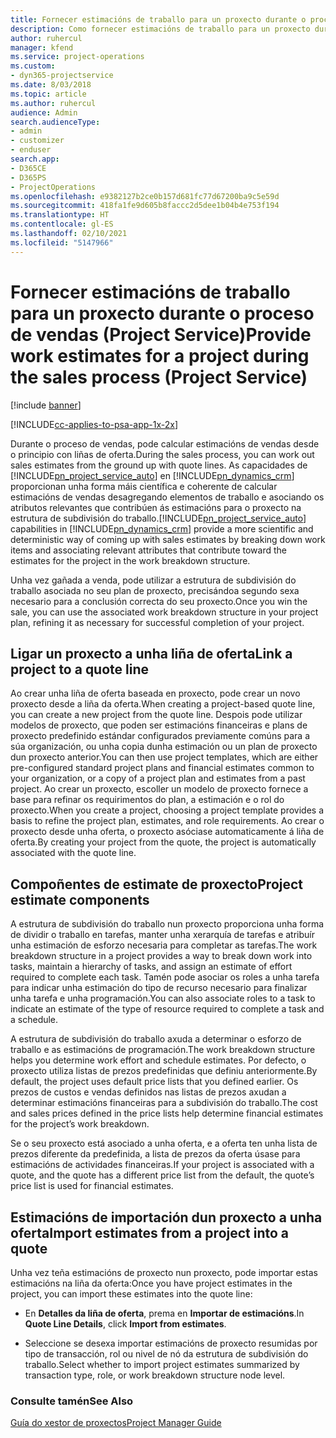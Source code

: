 ```yaml
---
title: Fornecer estimacións de traballo para un proxecto durante o proceso de vendas
description: Como fornecer estimacións de traballo para un proxecto durante o proceso de vendas en Project Service
author: ruhercul
manager: kfend
ms.service: project-operations
ms.custom:
- dyn365-projectservice
ms.date: 8/03/2018
ms.topic: article
ms.author: ruhercul
audience: Admin
search.audienceType:
- admin
- customizer
- enduser
search.app:
- D365CE
- D365PS
- ProjectOperations
ms.openlocfilehash: e9382127b2ce0b157d681fc77d67200ba9c5e59d
ms.sourcegitcommit: 418fa1fe9d605b8faccc2d5dee1b04b4e753f194
ms.translationtype: HT
ms.contentlocale: gl-ES
ms.lasthandoff: 02/10/2021
ms.locfileid: "5147966"
---
```

# <a name="provide-work-estimates-for-a-project-during-the-sales-process-project-service"></a><span data-ttu-id="27a99-103">Fornecer estimacións de traballo para un proxecto durante o proceso de vendas (Project Service)</span><span class="sxs-lookup"><span data-stu-id="27a99-103">Provide work estimates for a project during the sales process (Project Service)</span></span>

[!include [banner](../includes/psa-now-project-operations.md)]

[!INCLUDE[cc-applies-to-psa-app-1x-2x](../includes/cc-applies-to-psa-app-1x-2x.md)]

<span data-ttu-id="27a99-104">Durante o proceso de vendas, pode calcular estimacións de vendas desde o principio con liñas de oferta.</span><span class="sxs-lookup"><span data-stu-id="27a99-104">During the sales process, you can work out sales estimates from the ground up with quote lines.</span></span> <span data-ttu-id="27a99-105">As capacidades de [!INCLUDE[pn_project_service_auto](../includes/pn-project-service-auto.md)] en [!INCLUDE[pn_dynamics_crm](../includes/pn-dynamics-crm.md)] proporcionan unha forma máis científica e coherente de calcular estimacións de vendas desagregando elementos de traballo e asociando os atributos relevantes que contribúen ás estimacións para o proxecto na estrutura de subdivisión do traballo.</span><span class="sxs-lookup"><span data-stu-id="27a99-105">[!INCLUDE[pn_project_service_auto](../includes/pn-project-service-auto.md)] capabilities in [!INCLUDE[pn_dynamics_crm](../includes/pn-dynamics-crm.md)] provide a more scientific and deterministic way of coming up with sales estimates by breaking down work items and associating relevant attributes that contribute toward the estimates for the project in the work breakdown structure.</span></span>  
  
 <span data-ttu-id="27a99-106">Unha vez gañada a venda, pode utilizar a estrutura de subdivisión do traballo asociada no seu plan de proxecto, precisándoa segundo sexa necesario para a conclusión correcta do seu proxecto.</span><span class="sxs-lookup"><span data-stu-id="27a99-106">Once you win the sale, you can use the associated work breakdown structure in your project plan, refining it as necessary for successful completion of your project.</span></span>  
  
## <a name="link-a-project-to-a-quote-line"></a><span data-ttu-id="27a99-107">Ligar un proxecto a unha liña de oferta</span><span class="sxs-lookup"><span data-stu-id="27a99-107">Link a project to a quote line</span></span>  
 <span data-ttu-id="27a99-108">Ao crear unha liña de oferta baseada en proxecto, pode crear un novo proxecto desde a liña da oferta.</span><span class="sxs-lookup"><span data-stu-id="27a99-108">When creating a project-based quote line, you can create a new project from the quote line.</span></span> <span data-ttu-id="27a99-109">Despois pode utilizar modelos de proxecto, que poden ser estimacións financeiras e plans de proxecto predefinido estándar configurados previamente comúns para a súa organización, ou unha copia dunha estimación ou un plan de proxecto dun proxecto anterior.</span><span class="sxs-lookup"><span data-stu-id="27a99-109">You can then use project templates, which are either pre-configured standard project plans and financial estimates common to your organization, or a copy of a project plan and estimates from a past project.</span></span> <span data-ttu-id="27a99-110">Ao crear un proxecto, escoller un modelo de proxecto fornece a base para refinar os requirimentos do plan, a estimación e o rol do proxecto.</span><span class="sxs-lookup"><span data-stu-id="27a99-110">When you create a project, choosing a project template provides a basis to refine the project plan, estimates, and role requirements.</span></span> <span data-ttu-id="27a99-111">Ao crear o proxecto desde unha oferta, o proxecto asóciase automaticamente á liña de oferta.</span><span class="sxs-lookup"><span data-stu-id="27a99-111">By creating your project from the quote, the project is automatically associated with the quote line.</span></span>  
  
## <a name="project-estimate-components"></a><span data-ttu-id="27a99-112">Compoñentes de estimate de proxecto</span><span class="sxs-lookup"><span data-stu-id="27a99-112">Project estimate components</span></span>  
 <span data-ttu-id="27a99-113">A estrutura de subdivisión do traballo nun proxecto proporciona unha forma de dividir o traballo en tarefas, manter unha xerarquía de tarefas e atribuír unha estimación de esforzo necesaria para completar as tarefas.</span><span class="sxs-lookup"><span data-stu-id="27a99-113">The work breakdown structure in a project provides a way to break down work into tasks, maintain a hierarchy of tasks, and assign an estimate of effort required to complete each task.</span></span> <span data-ttu-id="27a99-114">Tamén pode asociar os roles a unha tarefa para indicar unha estimación do tipo de recurso necesario para finalizar unha tarefa e unha programación.</span><span class="sxs-lookup"><span data-stu-id="27a99-114">You can also associate roles to a task to indicate an estimate of the type of resource required to complete a task and a schedule.</span></span>  
  
 <span data-ttu-id="27a99-115">A estrutura de subdivisión do traballo axuda a determinar o esforzo de traballo e as estimacións de programación.</span><span class="sxs-lookup"><span data-stu-id="27a99-115">The work breakdown structure helps you determine work effort and schedule estimates.</span></span> <span data-ttu-id="27a99-116">Por defecto, o proxecto utiliza listas de prezos predefinidas que definiu anteriormente.</span><span class="sxs-lookup"><span data-stu-id="27a99-116">By default, the project uses default price lists that you defined earlier.</span></span> <span data-ttu-id="27a99-117">Os prezos de custos e vendas definidos nas listas de prezos axudan a determinar estimacións financeiras para a subdivisión do traballo.</span><span class="sxs-lookup"><span data-stu-id="27a99-117">The cost and sales prices defined in the price lists help determine financial estimates for the project’s work breakdown.</span></span>  
  
 <span data-ttu-id="27a99-118">Se o seu proxecto está asociado a unha oferta, e a oferta ten unha lista de prezos diferente da predefinida, a lista de prezos da oferta úsase para estimacións de actividades financeiras.</span><span class="sxs-lookup"><span data-stu-id="27a99-118">If your project is associated with a quote, and the quote has a different price list from the default, the quote’s price list is used for financial estimates.</span></span>  
  
## <a name="import-estimates-from-a-project-into-a-quote"></a><span data-ttu-id="27a99-119">Estimacións de importación dun proxecto a unha oferta</span><span class="sxs-lookup"><span data-stu-id="27a99-119">Import estimates from a project into a quote</span></span>  
 <span data-ttu-id="27a99-120">Unha vez teña estimacións de proxecto nun proxecto, pode importar estas estimacións na liña da oferta:</span><span class="sxs-lookup"><span data-stu-id="27a99-120">Once you have project estimates in the project, you can import these estimates into the quote line:</span></span>  
  
-   <span data-ttu-id="27a99-121">En **Detalles da liña de oferta**, prema en **Importar de estimacións**.</span><span class="sxs-lookup"><span data-stu-id="27a99-121">In **Quote Line Details**, click **Import from estimates**.</span></span> 

-   <span data-ttu-id="27a99-122">Seleccione se desexa importar estimacións de proxecto resumidas por tipo de transacción, rol ou nivel de nó da estrutura de subdivisión do traballo.</span><span class="sxs-lookup"><span data-stu-id="27a99-122">Select whether to import project estimates summarized by transaction type, role, or work breakdown structure node level.</span></span>  
  
### <a name="see-also"></a><span data-ttu-id="27a99-123">Consulte tamén</span><span class="sxs-lookup"><span data-stu-id="27a99-123">See Also</span></span>  
 [<span data-ttu-id="27a99-124">Guía do xestor de proxectos</span><span class="sxs-lookup"><span data-stu-id="27a99-124">Project Manager Guide</span></span>](../psa/project-manager-guide.md)
